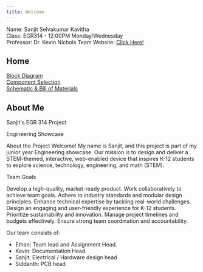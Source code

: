 ```yaml
---
title: Welcome
---
```


Name: Sanjit Selvakumar Kavitha  
Class: EGR314 - 12:00PM Monday/Wednesday  
Professor: Dr. Kevin Nichols
Team Website: [Click Here!](https://ethan-s-team-314.github.io/Team-Organization-and-Charter/)

## Home

[Block Diagram](./block-diagram.md)  
[Component Selection](./component_selection.md)  
[Schematic & Bill of Materials](./schematic.md)

## About Me

Sanjit's EGR 314 Project  

Engineering Showcase  

About the Project
Welcome! My name is Sanjit, and this project is part of my junior year Engineering showcase. Our mission is to design and deliver a STEM-themed, interactive, web-enabled device that inspires K-12 students to explore science, technology, engineering, and math (STEM).

Team Goals

Develop a high-quality, market-ready product.
Work collaboratively to achieve team goals.
Adhere to industry standards and modular design principles.
Enhance technical expertise by tackling real-world challenges.
Design an engaging and user-friendly experience for K-12 students.
Prioritize sustainability and innovation.
Manage project timelines and budgets effectively.
Ensure strong team coordination and accountability.

Our team consists of:  

- Ethan: Team lead and Assignment Head. 
- Kevin: Documentation Head.
- Sanjit: Electrical / Hardware design head 
- Siddanth: PCB head
